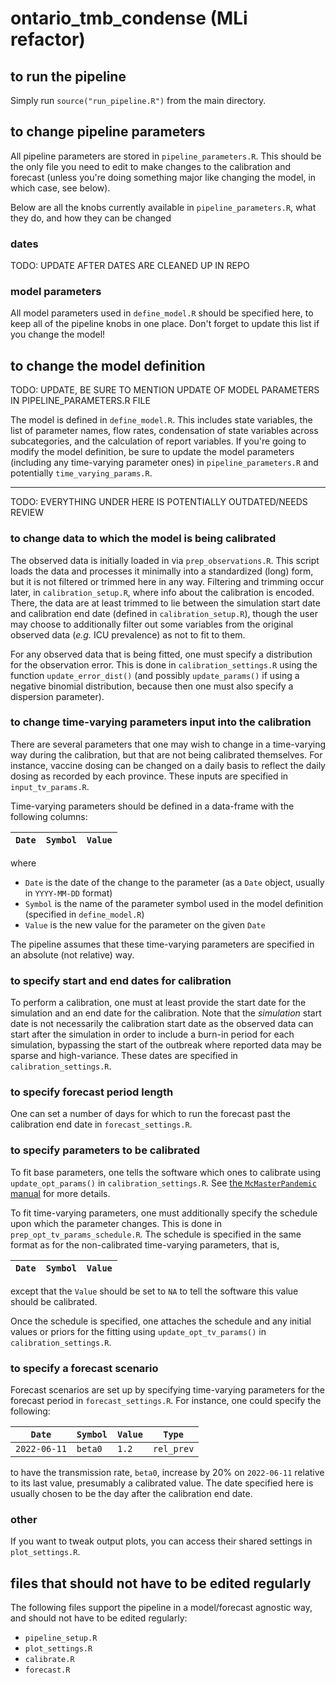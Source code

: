 # ontario_tmb_condense (MLi refactor)

## to run the pipeline

Simply run `source("run_pipeline.R")` from the main directory.

## to change pipeline parameters

All pipeline parameters are stored in `pipeline_parameters.R`. This should be the only file you need to edit to make changes to the calibration and forecast (unless you're doing something major like changing the model, in which case, see below). 

Below are all the knobs currently available in `pipeline_parameters.R`, what they do, and how they can be changed

### dates

TODO: UPDATE AFTER DATES ARE CLEANED UP IN REPO

### model parameters

All model parameters used in `define_model.R` should be specified here, to keep all of the pipeline knobs in one place. Don't forget to update this list if you change the model!

## to change the model definition

TODO: UPDATE, BE SURE TO MENTION UPDATE OF MODEL PARAMETERS IN PIPELINE_PARAMETERS.R FILE

The model is defined in `define_model.R`. This includes state variables, the list of parameter names, flow rates, condensation of state variables across subcategories, and the calculation of report variables. If you're going to modify the model definition, be sure to update the model parameters (including any time-varying parameter ones) in `pipeline_parameters.R` and potentially `time_varying_params.R`.

---

TODO: EVERYTHING UNDER HERE IS POTENTIALLY OUTDATED/NEEDS REVIEW

### to change data to which the model is being calibrated

The observed data is initially loaded in via `prep_observations.R`. This script loads the data and processes it minimally into a standardized (long) form, but it is not filtered or trimmed here in any way. Filtering and trimming occur later, in `calibration_setup.R`, where info about the calibration is encoded. There, the data are at least trimmed to lie between the simulation start date and calibration end date (defined in `calibration_setup.R`), though the user may choose to additionally filter out some variables from the original observed data (_e.g._ ICU prevalence) as not to fit to them.

For any observed data that is being fitted, one must specify a distribution for the observation error. This is done in `calibration_settings.R` using the function `update_error_dist()` (and possibly `update_params()` if using a negative binomial distribution, because then one must also specify a dispersion parameter).

### to change time-varying parameters input into the calibration

There are several parameters that one may wish to change in a time-varying way during the calibration, but that are not being calibrated themselves. For instance, vaccine dosing can be changed on a daily basis to reflect the daily dosing as recorded by each province. These inputs are specified in `input_tv_params.R`.

Time-varying parameters should be defined in a data-frame with the following columns:

| `Date` | `Symbol` | `Value` |
| ------ | -------- | ------- |

where
- `Date` is the date of the change to the parameter (as a `Date` object, usually in `YYYY-MM-DD` format)
- `Symbol` is the name of the parameter symbol used in the model definition (specified in `define_model.R`)
- `Value` is the new value for the parameter on the given `Date`

The pipeline assumes that these time-varying parameters are specified in an absolute (not relative) way.

### to specify start and end dates for calibration

To perform a calibration, one must at least provide the start date for the simulation and an end date for the calibration. Note that the _simulation_ start date is not necessarily the calibration start date as the observed data can start after the simulation in order to include a burn-in period for each simulation, bypassing the start of the outbreak where reported data may be sparse and high-variance. These dates are specified in `calibration_settings.R`.

### to specify forecast period length

One can set a number of days for which to run the forecast past the calibration end date in `forecast_settings.R`.

### to specify parameters to be calibrated

To fit base parameters, one tells the software which ones to calibrate using `update_opt_params()` in `calibration_settings.R`. See [the `McMasterPandemic` manual](https://canmod.github.io/macpan-book/calibration.html) for more details.

To fit time-varying parameters, one must additionally specify the schedule upon which the parameter changes. This is done in `prep_opt_tv_params_schedule.R`. The schedule is specified in the same format as for the non-calibrated time-varying parameters, that is,

| `Date` | `Symbol` | `Value` |
| ------ | -------- | ------- |

except that the `Value` should be set to `NA` to tell the software this value should be calibrated.

Once the schedule is specified, one attaches the schedule and any initial values or priors for the fitting using `update_opt_tv_params()` in `calibration_settings.R`.

### to specify a forecast scenario

Forecast scenarios are set up by specifying time-varying parameters for the forecast period in `forecast_settings.R`. For instance, one could specify the following:

| `Date`       | `Symbol` | `Value`   | `Type`     |
| ------------ | -------- | --------- | ---------- |
| `2022-06-11` | `beta0`  | `1.2`     | `rel_prev` |

to have the transmission rate, `beta0`, increase by 20% on `2022-06-11` relative to its last value, presumably a calibrated value. The date specified here is usually chosen to be the day after the calibration end date.

### other

If you want to tweak output plots, you can access their shared settings in `plot_settings.R`.

## files that should not have to be edited regularly

The following files support the pipeline in a model/forecast agnostic way, and should not have to be edited regularly:

- `pipeline_setup.R`
- `plot_settings.R`
- `calibrate.R`
- `forecast.R`
